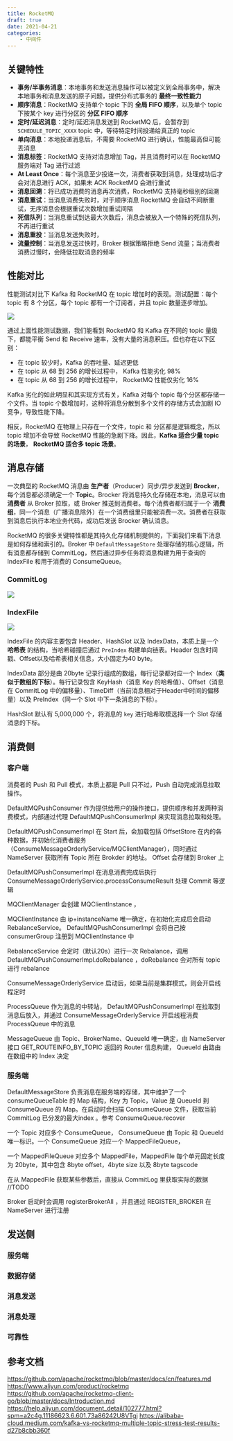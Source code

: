 ```yaml
---
title: RocketMQ
draft: true
date: 2021-04-21
categories: 
    - 中间件
---
```




## 关键特性

- **事务/半事务消息**：本地事务和发送消息操作可以被定义到全局事务中，解决本地事务和消息发送的原子问题，提供分布式事务的 **最终一致性能力**
- **顺序消息**：RocketMQ 支持单个 topic 下的 **全局 FIFO 顺序**，以及单个 topic 下按某个 key 进行分区的 **分区 FIFO 顺序**
- **定时/延迟消息**：定时/延迟消息发送到 RocketMQ 后，会暂存到 `SCHEDULE_TOPIC_XXXX` topic 中，等待特定时间投递给真正的 topic
- **单向消息**：本地投递消息后，不需要 RocketMQ 进行确认，性能最高但可能丢消息
- **消息标签**：RocketMQ 支持对消息增加 Tag，并且消费时可以在 RocketMQ 服务端对 Tag 进行过滤
- **At Least Once**：每个消息至少投递一次，消费者获取到消息，处理成功后才会对消息进行 ACK，如果未 ACK RocketMQ 会进行重试
- **消息回溯**：将已成功消费的消息再次消费，RocketMQ 支持毫秒级别的回溯
- **消息重试**：当消息消费失败时，对于顺序消息 RocketMQ 会自动不间断重试，无序消息会根据重试次数增加重试间隔
- **死信队列**：当消息重试到达最大次数后，消息会被放入一个特殊的死信队列，不再进行重试
- **消息重投**：当消息发送失败时，
- **流量控制**：当消息发送过快时，Broker 根据策略拒绝 Send 流量；当消费者消费过慢时，会降低拉取消息的频率


## 性能对比

性能测试对比下 Kafka 和 RocketMQ 在 topic 增加时的表现。测试配置：每个 topic 有 8 个分区，每个 topic 都有一个订阅者，并且 topic 数量逐步增加。

![](assists/rocketmq_vs_kafka.png)

通过上面性能测试数据，我们能看到 RocketMQ 和 Kafka 在不同的 topic 量级下，都能平衡 Send 和 Receive 速率，没有大量的消息积压。但也存在以下区别：
- 在 topic 较少时，Kafka 的吞吐量、延迟更低
- 在 topic 从 68 到 256 的增长过程中， Kafka 性能劣化 98%
- 在 topic 从 68 到 256 的增长过程中， RocketMQ 性能仅劣化 16%

Kafka 劣化的如此明显和其实现方式有关，Kafka 对每个 topic 每个分区都存储一个文件。当 topic 个数增加时，这种将消息分散到多个文件的存储方式会加剧 IO 竞争，导致性能下降。

相反，RocketMQ 在物理上只存在一个文件，topic 和 分区都是逻辑概念，所以 topic 增加不会导致 RocketMQ 性能的急剧下降。因此，**Kafka 适合少量 topic 的场景**， **RocketMQ 适合多 topic 场景**。

## 消息存储

一次典型的 RocketMQ 消息由 **生产者**（Producer）同步/异步发送到 **Brocker**，每个消息都必须确定一个 **Topic**。Brocker 将消息持久化存储在本地，消息可以由 **消费者** 从 Broker 拉取，或 Broker 推送到消费者。每个消费者都归属于一个 **消费组**，同一个消息（广播消息除外）在一个消费组里只能被消费一次。消费者在获取到消息后执行本地业务代码，成功后发送 Brocker 确认消息。

RocketMQ 的很多关键特性都是其持久化存储机制提供的，下面我们来看下消息是如何存储和索引的。Broker 中 `DefaultMessageStore` 处理存储的核心逻辑，所有消息都存储到 CommitLog，然后通过异步任务将消息构建为用于查询的 IndexFile 和用于消费的 ConsumeQueue。

### CommitLog

![](assists/commit_log.svg)




### IndexFile

![](assists/indexfile.svg)

IndexFile 的内容主要包含 Header、HashSlot 以及 IndexData，本质上是一个 **哈希表** 的结构，当哈希碰撞后通过 `PreIndex` 构建单向链表。Header 包含时间戳、Offset以及哈希表相关信息，大小固定为40 byte。

IndexData 部分是由 20byte 记录行组成的数组，每行记录都对应一个 Index（**类似于数组的下标**）。每行记录包含 KeyHash（消息 Key 的哈希值）、Offset（消息在 CommitLog 中的偏移量）、TimeDiff（当前消息相对于Header中时间的偏移量）以及 PreIndex（同一个 Slot 中下一条消息的下标）。

HashSlot 默认有 5,000,000 个，将消息的 `key` 进行哈希取模选择一个 Slot 存储消息的下标。

## 消费侧

### 客户端

消费者的 Push 和 Pull 模式，本质上都是 Pull 只不过，Push 自动完成消息拉取操作。

DefaultMQPushConsumer 作为提供给用户的操作接口，提供顺序和并发两种消费模式，内部通过代理 DefaultMQPushConsumerImpl 来实现消息拉取和处理。

DefaultMQPushConsumerImpl 在 Start 后，会加载包括 OffsetStore 在内的各种数据，并初始化消费者服务（ConsumeMessageOrderlyService/MQClientManager），同时通过 NameServer 获取所有 Topic 所在 Brokder 的地址。 Offset 会存储到 Broker 上

DefaultMQPushConsumerImpl 在消息消费完成后执行 ConsumeMessageOrderlyService.processConsumeResult 处理 Commit 等逻辑


MQClientManager 会创建 MQClientInstance ，

MQClientInstance 由 ip+instanceName 唯一确定，在初始化完成后会启动 RebalanceService。 DefaultMQPushConsumerImpl 会将自己按 consumerGroup 注册到 MQClientInstance 中

RebalanceService 会定时（默认20s）进行一次 Rebalance，调用 DefaultMQPushConsumerImpl.doRebalance ，doRebalance 会对所有 topic 进行 rebalance

ConsumeMessageOrderlyService 启动后，如果当前是集群模式，则会开启线程定时


ProcessQueue 作为消息的中转站， DefaultMQPushConsumerImpl 在拉取到消息后放入，并通过 ConsumeMessageOrderlyService 开启线程消费 ProcessQueue 中的消息

MessageQueue 由 Topic、BrokerName、QueueId 唯一确定，由 NameServer 接口 GET_ROUTEINFO_BY_TOPIC 返回的 Router 信息构建， QueueId 由路由在数组中的 Index 决定


### 服务端

DefaultMessageStore 负责消息在服务端的存储，其中维护了一个 consumeQueueTable 的 Map 结构，Key 为 Topic，Value 是 QueueId 到 ConsumeQueue 的 Map。在启动时会扫描 ConsumeQueue 文件，获取当前 CommitLog 已分发的最大index 。参考 ConsumeQueue.recover

一个 Topic 对应多个 ConsumeQueue， ConsumeQueue 由 Topic 和 QueueId 唯一标识。一个 ConsumeQueue 对应一个 MappedFileQueue， 

一个 MappedFileQueue 对应多个 MappedFile，MappedFile 每个单元固定长度为 20byte，其中包含 8byte offset，4byte size 以及 8byte tagscode

在从 MappedFile 获取某些参数后，直接从 CommitLog 里获取实际的数据 //TODO


Broker 启动时会调用 registerBrokerAll ，并且通过 REGISTER_BROKER 在 NameServer 进行注册


## 发送侧


### 服务端



### 数据存储


### 消息发送



### 消息处理



### 可靠性



## 参考文档

https://github.com/apache/rocketmq/blob/master/docs/cn/features.md
https://www.aliyun.com/product/rocketmq
https://github.com/apache/rocketmq-client-go/blob/master/docs/Introduction.md
https://help.aliyun.com/document_detail/102777.html?spm=a2c4g.11186623.6.601.73a86242U8VTgj
https://alibaba-cloud.medium.com/kafka-vs-rocketmq-multiple-topic-stress-test-results-d27b8cbb360f
